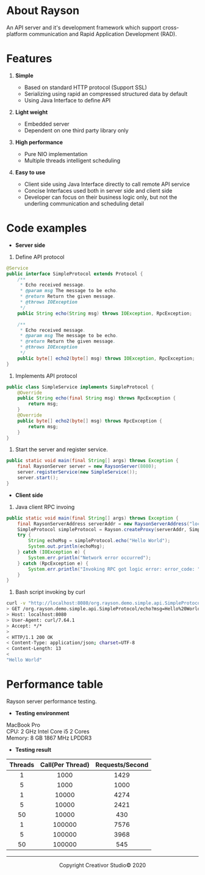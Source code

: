 # About Rayson
An API server and it's development framework which support cross-platform communication and Rapid Application Development (RAD).

# Features

1. **Simple**
	+ Based on standard HTTP protocol (Support SSL)
	+ Serializing using rapid an compressed structured data by default
	+ Using Java Interface to define API

1. **Light weight**
	+ Embedded server
	+ Dependent on one third party library only

1. **High performance**
	+ Pure NIO implementation
	+ Multiple threads intelligent scheduling

1. **Easy to use**
	+ Client side using Java Interface directly to call remote API service
	+ Concise Interfaces used both in server side and client side
	+ Developer can focus on  their business logic only, but not the underling communication and scheduling detail

# Code examples

* **Server side**

1. Define API protocol
```java
@Service
public interface SimpleProtocol extends Protocol {
	/**
	 * Echo received message. 
	 * @param msg The message to be echo.
	 * @return Return the given message.
	 * @throws IOException
	 */
	public String echo(String msg) throws IOException, RpcException;

	/**
	 * Echo received message.
	 * @param msg The message to be echo.
	 * @return Return the given message.
	 * @throws IOException
	 */
	public byte[] echo2(byte[] msg) throws IOException, RpcException;
} 
```
1. Implements API protocol
```java
public class SimpleService implements SimpleProtocol {
	@Override
	public String echo(final String msg) throws RpcException {
		return msg;
	}  
	@Override
	public byte[] echo2(byte[] msg) throws RpcException {
		return msg;
	}
}
```
1. Start the server and register service.

```java
public static void main(final String[] args) throws Exception {
	final RaysonServer server = new RaysonServer(8080);
	server.registerService(new SimpleService());
	server.start();
}
```
* **Client side**
1. Java client RPC invoing

```java
public static void main(final String[] args) throws Exception {
	final RaysonServerAddress serverAddr = new RaysonServerAddress("localhost", 8080);
	SimpleProtocol simpleProtocol = Rayson.createProxy(serverAddr, SimpleProtocol.class);
	try {
		String echoMsg = simpleProtocol.echo("Hello World");
		System.out.println(echoMsg);
	} catch (IOException e) {
		System.err.println("Network error occurred");
	} catch (RpcException e) {
		System.err.println("Invoking RPC got logic error: error_code: " + e.getCode() + " error_message: " + e.getMessage());
	}
}	
```

1.  Bash script invoking by curl
```bash
curl -v "http://localhost:8080/org.rayson.demo.simple.api.SimpleProtocol/echo?Hello%20World"
> GET /org.rayson.demo.simple.api.SimpleProtocol/echo?msg=Hello%20World HTTP/1.1
> Host: localhost:8080
> User-Agent: curl/7.64.1
> Accept: */*
>
< HTTP/1.1 200 OK
< Content-Type: application/json; charset=UTF-8
< Content-Length: 13
<
"Hello World"
```

# Performance table
Rayson server performance testing.

- **Testing environment**

MacBook Pro  
CPU: 2 GHz Intel Core i5 2 Cores  
Memory: 8 GB 1867 MHz LPDDR3 
- **Testing result**

| Threads | Call(Per Thread) |Requests/Second|
|:-------:|:----------------:|:-------------:|
|  1      |   1000           |      1429     |
|  5      |   1000           |      1000     |
|  1      |   10000          |      4274     |
|  5      |   10000          |      2421     |
|  50     |   10000          |      430      |
|  1      |   100000         |      7576     |
|  5      |   100000         |      3968     |
|  50     |   100000         |      545      |

* * *
<center>Copyright Creativor Studio&copy; 2020</center>